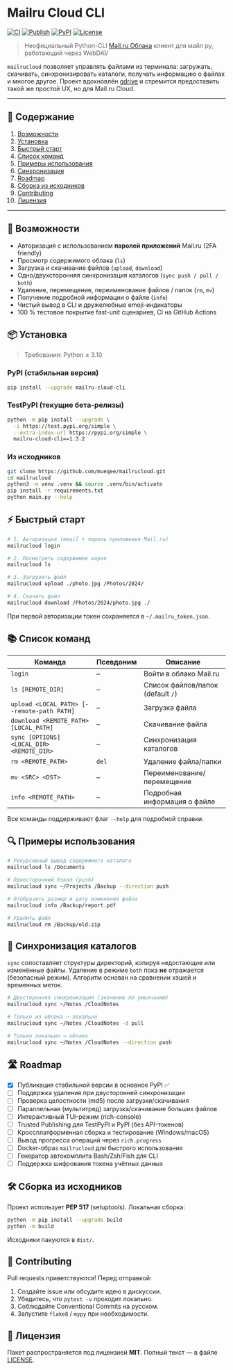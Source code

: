 # Mailru Cloud CLI

[![CI](https://github.com/mueqee/mailrucloud/actions/workflows/ci.yml/badge.svg)](https://github.com/mueqee/mailrucloud/actions/workflows/ci.yml)
[![Publish](https://github.com/mueqee/mailrucloud/actions/workflows/publish.yml/badge.svg)](https://github.com/mueqee/mailrucloud/actions/workflows/publish.yml)
[![PyPI](https://img.shields.io/pypi/v/mailru-cloud-cli.svg)](https://pypi.org/project/mailru-cloud-cli/)
[![License](https://img.shields.io/badge/license-MIT-blue.svg)](LICENSE)

> Неофициальный Python-CLI [Mail.ru Облака](https://cloud.mail.ru) клиент для майл ру, работающий через WebDAV

`mailrucloud` позволяет управлять файлами из терминала: загружать, скачивать, синхронизировать каталоги, получать информацию о файлах и многое другое. Проект вдохновлён [gdrive](https://github.com/prasmussen/gdrive) и стремится предоставить такой же простой UX, но для Mail.ru Cloud.

---

## 📑 Содержание

1. [Возможности](#-возможности)
2. [Установка](#-установка)
3. [Быстрый старт](#-быстрый-старт)
4. [Список команд](#-список-команд)
5. [Примеры использования](#-примеры-использования)
6. [Синхронизация](#-синхронизация)
7. [Roadmap](#-roadmap)
8. [Сборка из исходников](#-сборка-из-исходников)
9. [Contributing](#-contributing)
10. [Лицензия](#-лицензия)

---

## 🚀 Возможности

* Авторизация с использованием **паролей приложений** Mail.ru (2FA friendly)
* Просмотр содержимого облака (`ls`)
* Загрузка и скачивание файлов (`upload`, `download`)
* Одно/двухсторонняя синхронизация каталогов (`sync push / pull / both`)
* Удаление, перемещение, переименование файлов / папок (`rm`, `mv`)
* Получение подробной информации о файле (`info`)
* Чистый вывод в CLI и дружелюбные emoji-индикаторы
* 100 % тестовое покрытие fast-unit сценариев, CI на GitHub Actions

## 📦 Установка

> Требования: Python ≥ 3.10

### PyPI (стабильная версия)
```bash
pip install --upgrade mailru-cloud-cli
```

### TestPyPI (текущие бета-релизы)
```bash
python -m pip install --upgrade \
  -i https://test.pypi.org/simple \
  --extra-index-url https://pypi.org/simple \
  mailru-cloud-cli==1.3.2
```

### Из исходников
```bash
git clone https://github.com/mueqee/mailrucloud.git
cd mailrucloud
python3 -m venv .venv && source .venv/bin/activate
pip install -r requirements.txt
python main.py --help
```

## ⚡️ Быстрый старт

```bash
# 1. Авторизация (email + пароль приложения Mail.ru)
mailrucloud login

# 2. Посмотреть содержимое корня
mailrucloud ls

# 3. Загрузить файл
mailrucloud upload ./photo.jpg /Photos/2024/

# 4. Скачать файл
mailrucloud download /Photos/2024/photo.jpg ./
```

При первой авторизации токен сохраняется в `~/.mailru_token.json`.

## 📚 Список команд

| Команда | Псевдоним | Описание |
|---------|-----------|----------|
| `login` | – | Войти в облако Mail.ru |
| `ls [REMOTE_DIR]` | – | Список файлов/папок (default `/`) |
| `upload <LOCAL_PATH> [--remote-path PATH]` | – | Загрузка файла |
| `download <REMOTE_PATH> [LOCAL_PATH]` | – | Скачивание файла |
| `sync [OPTIONS] <LOCAL_DIR> <REMOTE_DIR>` | – | Синхронизация каталогов |
| `rm <REMOTE_PATH>` | `del` | Удаление файла/папки |
| `mv <SRC> <DST>` | – | Переименование/перемещение |
| `info <REMOTE_PATH>` | – | Подробная информация о файле |

Все команды поддерживают флаг `--help` для подробной справки.

## 🔍 Примеры использования

```bash
# Рекурсивный вывод содержимого каталога
mailrucloud ls /Documents

# Односторонний бэкап (push)
mailrucloud sync ~/Projects /Backup --direction push

# Отобразить размер и дату изменения файла
mailrucloud info /Backup/report.pdf

# Удалить файл
mailrucloud rm /Backup/old.zip
```

## 🔄 Синхронизация каталогов

`sync` сопоставляет структуры директорий, копируя недостающие или изменённые файлы.
Удаление в режиме `both` пока **не** отражается (безопасный режим). Алгоритм основан на сравнении хэшей и временных меток.

```bash
# Двусторонняя синхронизация (значение по умолчанию)
mailrucloud sync ~/Notes /CloudNotes

# Только из облака → локально
mailrucloud sync ~/Notes /CloudNotes -d pull

# Только локально → облако
mailrucloud sync ~/Notes /CloudNotes --direction push
```

## 🛣 Roadmap

- [x] Публикация стабильной версии в основное PyPI ✅
- [ ] Поддержка удаления при двусторонней синхронизации
- [ ] Проверка целостности (md5) после загрузки/скачивания
- [ ] Параллельная (мультитред) загрузка/скачивание больших файлов
- [ ] Интерактивный TUI-режим (rich-console)
- [ ] Trusted Publishing для TestPyPI и PyPI (без API-токенов)
- [ ] Кроссплатформенная сборка и тестирование (Windows/macOS)
- [ ] Вывод прогресса операций через `rich.progress`
- [ ] Docker-образ `mailrucloud` для быстрого использования
- [ ] Генератор автокомплита Bash/Zsh/Fish для CLI
- [ ] Поддержка шифрования токена учётных данных

## 🛠 Сборка из исходников

Проект использует **PEP 517** (setuptools). Локальная сборка:
```bash
python -m pip install --upgrade build
python -m build
```
Исходники пакуются в `dist/`.

## 🤝 Contributing

Pull requests приветствуются! Перед отправкой:
1. Создайте issue или обсудите идею в дискуссии.
2. Убедитесь, что `pytest -v` проходит локально.
3. Соблюдайте Conventional Commits на русском.
4. Запустите `flake8` / `mypy` при необходимости.

## 📝 Лицензия

Пакет распространяется под лицензией **MIT**. Полный текст — в файле [LICENSE](LICENSE).

